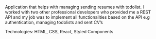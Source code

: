 Application that helps with managing sending resumes with todolist. I worked with two other professional developers who provided me a REST API and my job was to implement all functionalities based on the API e.g authentication, managing todolists and sent CV’s

Technologies: HTML, CSS, React, Styled Components
